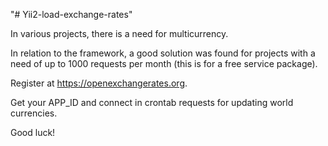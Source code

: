 "# Yii2-load-exchange-rates" 

In various projects, there is a need for multicurrency.

In relation to the framework, a good solution was found for projects with a need of up to 1000 requests per month 
(this is for a free service package).

Register at https://openexchangerates.org. 

Get your APP_ID and connect in crontab requests for updating world currencies. 

Good luck!